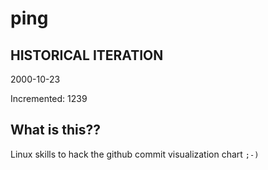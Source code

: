 # ping

## HISTORICAL ITERATION
2000-10-23

Incremented: 1239

## What is this?? 
Linux skills to hack the github commit visualization chart `;-)`
